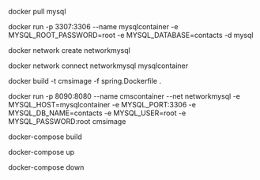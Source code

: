 <!-- Pull MySQL Image -->
docker pull mysql

<!-- Run Docker Container -->
docker run -p 3307:3306 --name mysqlcontainer -e MYSQL_ROOT_PASSWORD=root -e MYSQL_DATABASE=contacts -d mysql

<!-- Create network -->
docker network create networkmysql

<!-- Connect network -->
docker network connect networkmysql mysqlcontainer

<!-- Build Spring Boot Application Image -->
docker build -t cmsimage -f spring.Dockerfile .

<!-- Run Spring Boot Application Container -->
docker run -p 8090:8080 --name cmscontainer --net networkmysql -e MYSQL_HOST=mysqlcontainer -e MYSQL_PORT:3306 -e MYSQL_DB_NAME=contacts -e MYSQL_USER=root -e MYSQL_PASSWORD:root cmsimage

<!-- OR USE docker-compose build -->
docker-compose build

docker-compose up

docker-compose down